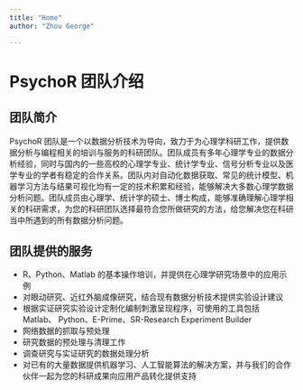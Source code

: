 ```yaml
---
title: "Home"
author: "Zhou George"

---
```


# PsychoR 团队介绍

## 团队简介

PsychoR 团队是一个以数据分析技术为导向，致力于为心理学科研工作，提供数据分析与编程相关的培训与服务的科研团队。团队成员有多年心理学专业的数据分析经验，同时与国内的一些高校的心理学专业、统计学专业、信号分析专业以及医学专业的学者有稳定的合作关系。团队内对自动化数据获取、常见的统计模型、机器学习方法与结果可视化均有一定的技术积累和经验，能够解决大多数心理学数据分析问题。团队成员由心理学、统计学的硕士、博士构成，能够准确理解心理学相关的科研需求，为您的科研团队选择最符合您所做研究的方法，给您解决您在科研当中所遇到的所有数据分析问题。

## 团队提供的服务

- R、Python、Matlab 的基本操作培训，并提供在心理学研究场景中的应用示例
- 对眼动研究、近红外脑成像研究，结合现有数据分析技术提供实验设计建议
- 根据实证研究实验设计定制化编制刺激呈现程序，可使用的工具包括 Matlab、 Python、E-Prime、SR-Research Experiment Builder
- 网络数据的抓取与预处理
- 研究数据的预处理与清理工作
- 调查研究与实证研究的数据处理分析
- 对已有的大量数据提供机器学习、人工智能算法的解决方案，并与我们的合作伙伴一起为您的科研成果向应用产品转化提供支持